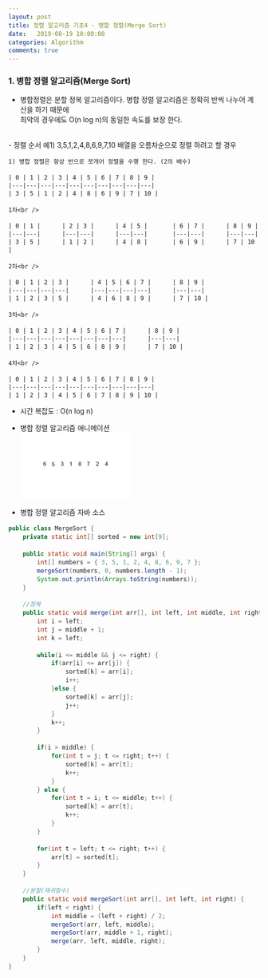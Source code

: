 ```yaml
---
layout: post
title: 정렬 알고리즘 기초4 - 병합 정렬(Merge Sort)
date:   2019-08-19 10:00:00
categories: Algorithm
comments: true 
---
```


### 1. 병합 정렬 알고리즘(Merge Sort)

- 병합정렬은 분할 정복 알고리즘이다. 병합 정렬 알고리즘은 정확히 반씩 나누어 계산을 하기 때문에    
  최악의 경우에도 O(n log n)의 동일한 속도를 보장 한다.  
  

<br/>
- 정렬 순서  
    예1) 3,5,1,2,4,8,6,9,7,10 배열을 오름차순으로 정렬 하려고 할 경우
      
    1) 병합 정렬은 항상 반으로 쪼개어 정렬을 수행 한다. (2의 배수) 
    
    | 0 | 1 | 2 | 3 | 4 | 5 | 6 | 7 | 8 | 9 |
    |---|---|---|---|---|---|---|---|---|---|
    | 3 | 5 | 1 | 2 | 4 | 8 | 6 | 9 | 7 | 10 |
    
    1차<br />
    
    | 0 | 1 |      | 2 | 3 |      | 4 | 5 |       | 6 | 7 |      | 8 | 9 |
    |---|---|      |---|---|      |---|---|       |---|---|      |---|---|
    | 3 | 5 |      | 1 | 2 |      | 4 | 8 |       | 6 | 9 |      | 7 | 10 |
    
    2차<br />
    
    | 0 | 1 | 2 | 3 |      | 4 | 5 | 6 | 7 |      | 8 | 9 |
    |---|---|---|---|      |---|---|---|---|      |---|---|
    | 1 | 2 | 3 | 5 |      | 4 | 6 | 8 | 9 |      | 7 | 10 |
    
    3차<br />
      
    | 0 | 1 | 2 | 3 | 4 | 5 | 6 | 7 |      | 8 | 9 |
    |---|---|---|---|---|---|---|---|      |---|---|
    | 1 | 2 | 3 | 4 | 5 | 6 | 8 | 9 |      | 7 | 10 |
         
    4차<br />
    
    | 0 | 1 | 2 | 3 | 4 | 5 | 6 | 7 | 8 | 9 |
    |---|---|---|---|---|---|---|---|---|---|
    | 1 | 2 | 3 | 4 | 5 | 6 | 7 | 8 | 9 | 10 |

- 시간 복잡도 : O(n log n)  

- 병합 정렬 알고리즘 애니메이션  
![MergeSort](/img/algorithm/mergeSort.gif)


- 병합 정렬 알고리즘 자바 소스
```java
public class MergeSort {
	private static int[] sorted = new int[9];
	
	public static void main(String[] args) {
		int[] numbers = { 3, 5, 1, 2, 4, 8, 6, 9, 7 };
		mergeSort(numbers, 0, numbers.length - 1);
		System.out.println(Arrays.toString(numbers));
	}
	
	//정복
	public static void merge(int arr[], int left, int middle, int right) {
		int i = left;
		int j = middle + 1;
		int k = left;
		
		while(i <= middle && j <= right) {
			if(arr[i] <= arr[j]) {
				sorted[k] = arr[i];
				i++;
			}else {
				sorted[k] = arr[j];
				j++;
			}
			k++;
		}
		
		if(i > middle) {
			for(int t = j; t <= right; t++) {
				sorted[k] = arr[t];
				k++;
			}
		} else {
			for(int t = i; t <= middle; t++) {
				sorted[k] = arr[t];
				k++;
			}
		}
		
		for(int t = left; t <= right; t++) {
			arr[t] = sorted[t];
		}
	}
	
	//분할(재귀함수)
	public static void mergeSort(int arr[], int left, int right) {
		if(left < right) {
			int middle = (left + right) / 2;
			mergeSort(arr, left, middle);
			mergeSort(arr, middle + 1, right);
			merge(arr, left, middle, right);
		}
	}
}
```
